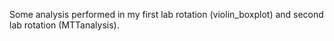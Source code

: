Some analysis performed in my first lab rotation (violin_boxplot) and second lab rotation (MTTanalysis).
